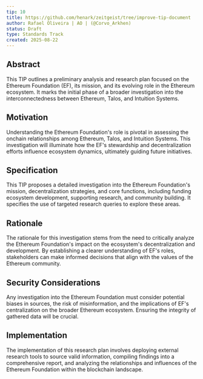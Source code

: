 ```yaml
---
tip: 10
title: https://github.com/henark/zeitgeist/tree/improve-tip-document
author: Rafael Oliveira | AO | (@Corvo_Arkhen)
status: Draft
type: Standards Track
created: 2025-08-22
---
```


## Abstract

This TIP outlines a preliminary analysis and research plan focused on the Ethereum Foundation (EF), its mission, and its evolving role in the Ethereum ecosystem. It marks the initial phase of a broader investigation into the interconnectedness between Ethereum, Talos, and Intuition Systems.

## Motivation

Understanding the Ethereum Foundation's role is pivotal in assessing the onchain relationships among Ethereum, Talos, and Intuition Systems. This investigation will illuminate how the EF's stewardship and decentralization efforts influence ecosystem dynamics, ultimately guiding future initiatives.

## Specification

This TIP proposes a detailed investigation into the Ethereum Foundation's mission, decentralization strategies, and core functions, including funding ecosystem development, supporting research, and community building. It specifies the use of targeted research queries to explore these areas.

## Rationale

The rationale for this investigation stems from the need to critically analyze the Ethereum Foundation's impact on the ecosystem's decentralization and development. By establishing a clearer understanding of EF's roles, stakeholders can make informed decisions that align with the values of the Ethereum community.

## Security Considerations

Any investigation into the Ethereum Foundation must consider potential biases in sources, the risk of misinformation, and the implications of EF's centralization on the broader Ethereum ecosystem. Ensuring the integrity of gathered data will be crucial.

## Implementation

The implementation of this research plan involves deploying external research tools to source valid information, compiling findings into a comprehensive report, and analyzing the relationships and influences of the Ethereum Foundation within the blockchain landscape.